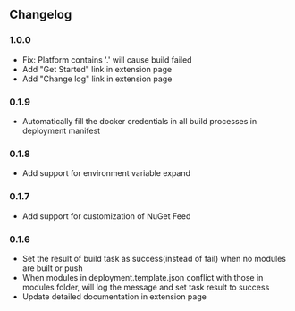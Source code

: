 ## Changelog

### 1.0.0
+ Fix: Platform contains '.' will cause build failed
+ Add "Get Started" link in extension page
+ Add "Change log" link in extension page

### 0.1.9
+ Automatically fill the docker credentials in all build processes in deployment manifest

### 0.1.8
+ Add support for environment variable expand

### 0.1.7
+ Add support for customization of NuGet Feed

### 0.1.6
+ Set the result of build task as success(instead of fail) when no modules are built or push
+ When modules in deployment.template.json conflict with those in modules folder, will log the message and set task result to success
+ Update detailed documentation in extension page 